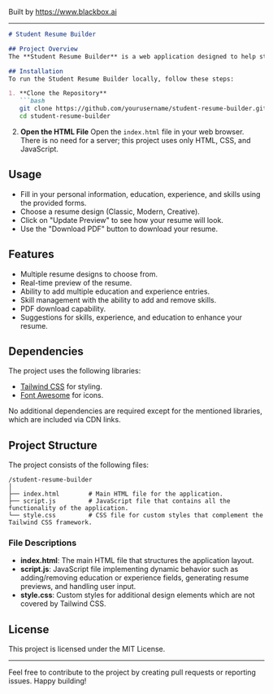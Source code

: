 
Built by https://www.blackbox.ai

---

```markdown
# Student Resume Builder

## Project Overview
The **Student Resume Builder** is a web application designed to help students create professional resumes effortlessly. This tool provides various customization options for resume designs and allows users to input their personal details, education, skills, and work experience. Users can preview their resume in real-time and download it in PDF format.

## Installation
To run the Student Resume Builder locally, follow these steps:

1. **Clone the Repository**
   ```bash
   git clone https://github.com/yourusername/student-resume-builder.git
   cd student-resume-builder
   ```

2. **Open the HTML File**
   Open the `index.html` file in your web browser. There is no need for a server; this project uses only HTML, CSS, and JavaScript.

## Usage
- Fill in your personal information, education, experience, and skills using the provided forms.
- Choose a resume design (Classic, Modern, Creative).
- Click on "Update Preview" to see how your resume will look.
- Use the "Download PDF" button to download your resume.

## Features
- Multiple resume designs to choose from.
- Real-time preview of the resume.
- Ability to add multiple education and experience entries.
- Skill management with the ability to add and remove skills.
- PDF download capability.
- Suggestions for skills, experience, and education to enhance your resume.

## Dependencies
The project uses the following libraries:
- [Tailwind CSS](https://tailwindcss.com/) for styling.
- [Font Awesome](https://fontawesome.com/) for icons.

No additional dependencies are required except for the mentioned libraries, which are included via CDN links.

## Project Structure
The project consists of the following files:

```
/student-resume-builder
│
├── index.html        # Main HTML file for the application.
├── script.js         # JavaScript file that contains all the functionality of the application.
└── style.css         # CSS file for custom styles that complement the Tailwind CSS framework.
```

### File Descriptions

- **index.html**: The main HTML file that structures the application layout.
- **script.js**: JavaScript file implementing dynamic behavior such as adding/removing education or experience fields, generating resume previews, and handling user input.
- **style.css**: Custom styles for additional design elements which are not covered by Tailwind CSS.

## License
This project is licensed under the MIT License.

---

Feel free to contribute to the project by creating pull requests or reporting issues. Happy building!
```